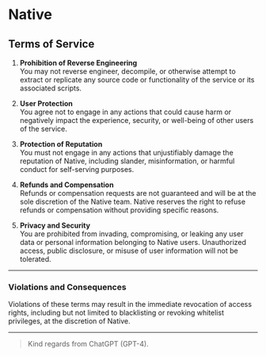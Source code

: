 # Native

## Terms of Service

1. **Prohibition of Reverse Engineering**  
   You may not reverse engineer, decompile, or otherwise attempt to extract or replicate any source code or functionality of the service or its associated scripts.
   
2. **User Protection**  
   You agree not to engage in any actions that could cause harm or negatively impact the experience, security, or well-being of other users of the service.

3. **Protection of Reputation**  
   You must not engage in any actions that unjustifiably damage the reputation of Native, including slander, misinformation, or harmful conduct for self-serving purposes.

4. **Refunds and Compensation**  
   Refunds or compensation requests are not guaranteed and will be at the sole discretion of the Native team. Native reserves the right to refuse refunds or compensation without providing specific reasons.

5. **Privacy and Security**  
   You are prohibited from invading, compromising, or leaking any user data or personal information belonging to Native users. Unauthorized access, public disclosure, or misuse of user information will not be tolerated.

---

### Violations and Consequences  
Violations of these terms may result in the immediate revocation of access rights, including but not limited to blacklisting or revoking whitelist privileges, at the discretion of Native.

---

> Kind regards from ChatGPT (GPT-4).
